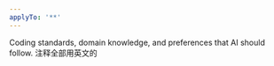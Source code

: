 ```yaml
---
applyTo: '**'
---
```

Coding standards, domain knowledge, and preferences that AI should follow.
注释全部用英文的
